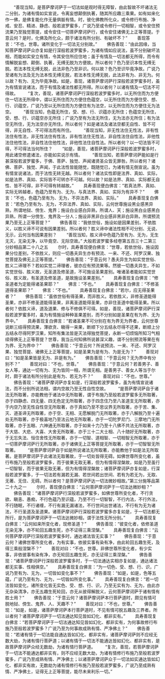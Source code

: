 <!-- { "loadSidebar": true } -->
　　“善现当知，是菩萨摩诃萨于一切法如是观时得无障智，由此智故不坏诸法无二分别，为诸有情如实宣说，令离妄想颠倒执著，随其所应趣三乘果。如有如来化作一佛，是佛复能化作无量俱胝有情。时，彼化佛教所化众，或令修行布施、净戒、安忍、精进、静虑、般若波罗蜜多，广说乃至或令修行一切相智，或令安住预流果乃至独觉菩提，或令安住一切菩萨摩诃萨行，或令安住诸佛无上正等菩提。于意云何？是时，化佛及所化众，颇于诸法有所分别、有破坏不？”
　　善现答言：“不也，世尊。诸所变化于一切法无分别故。”
　　佛告善现：“由此因缘，当知菩萨摩诃萨众亦复如是行深般若波罗蜜多，为诸有情如应说法，虽不分别破坏法相，而能如实安立有情，令其安住所应住地；虽于有情及一切法都无所得，而令有情解脱妄想、颠倒、执著，无缚无脱为方便故。所以者何？色乃至识本性无缚无脱。若法本性无缚无脱，此法非色乃至非识。何以故？色乃至识毕竟净故。广说乃至诸有为法及无为法本性无缚无脱，若法本性无缚无脱，此法非有为、非无为。何以故？有为、无为毕竟净故。如是，善现，诸菩萨摩诃萨行深般若波罗蜜多时，虽为有情宣说诸法，而于有情及诸法性都无所得。所以者何？以诸有情及一切法不可得故。
　　“复次，善现，诸菩萨摩诃萨行深般若波罗蜜多时，以无所住而为方便住一切法无所得中，谓以无所住而为方便住色蕴空，以无所住而为方便住受、想、行、识蕴空，广说乃至以无所住而为方便住有为法空，以无所住而为方便住无为法空。
　　“善现当知，色蕴无所住，受、想、行、识蕴亦无所住；色蕴空无所住，受、想、行、识蕴空亦无所住；广说乃至有为法无所住，无为法亦无所住；有为法空无所住，无为法空亦无所住。所以者何？如是诸法及诸法空都无自性、皆不可得，非无自性、不可得法而有所住。
　　“善现当知，非无性法住无性法，非有性法住有性法，非无性法住有性法，非有性法住无性法，非自性法住自性法，非他性法住他性法，非自性法住他性法，非他性法住自性法。所以者何？以一切法皆不可得，不可得法当何所住？
　　“如是，善现，诸菩萨摩诃萨行深般若波罗蜜多时，用此诸空修遣诸法，亦能如实说示有情。
　　“善现当知，若菩萨摩诃萨能如是行甚深般若波罗蜜多，于佛、菩萨、独觉、声闻诸贤圣众皆无罪咎。所以者何？诸佛、菩萨、独觉、声闻，于此法性皆能随觉，既随觉已，为诸有情无倒宣说。虽为有情宣说诸法，而于法性无转无越。所以者何？诸法实性即是法界、真如、实际，如是法界、真如、实际皆不可转亦不可越。何以故？如是法界、真如、实际都无自性、皆不可得，非不可得有转越故。”
　　具寿善现便白佛言：“若真法界、真如、实际无转越者，色蕴乃至有为、无为，与真法界、真如、实际为有异不？”
　　佛言：“不也，色蕴乃至有为、无为，不异法界、真如、实际。”
　　具寿善现复白佛言：“若色乃至有为、无为，不异法界、真如、实际，云何世尊施设黑业感黑异熟，所谓地狱、傍生、鬼界；施设白业感白异熟，所谓人、天；施设黑白业感黑白异熟，所谓一分傍生、鬼界及一分人；施设非黑非白业感非黑非白异熟，所谓预流果乃至无上正等菩提？”
　　佛告善现：“我依世俗，施设如是因果差别，不依胜义，以胜义谛不可说有因果差别。所以者何？胜义谛中诸法性相不可分别、无说、无示，云何当有因果差别？
　　“善现当知，胜义谛中色蕴乃至有为、无为，无生无灭，无染无净，以毕竟空、无际空故。”
大般若波罗蜜多经卷第五百三十二第三分妙相品第二十八之五
　　尔时，具寿善现便白佛言：“世尊，若依世俗，施设因果分位差别，不依胜义，则应一切愚夫异生亦有预流、一来、不还、阿罗汉果、独觉菩提及佛无上正等菩提。”
　　佛告善现：“于意云何？愚夫异生为如实觉世俗、胜义二谛理不？若如实觉二谛理者，彼亦应有预流果等。然彼一切愚夫异生，不如实觉世俗、胜义故，无圣道及修圣道，不可施设圣果差别。唯诸圣者能如实觉世俗、胜义故，有圣道及修圣道，是故施设圣果差别。”
　　具寿善现复白佛言：“修圣道者为定能得诸圣果耶？”
　　佛言：“不也。”
　　具寿善现复白佛言：“不修圣道得圣果耶？”
　　佛言：“不也。”
　　具寿善现复白佛言：“若尔，应无得圣果者？”
　　佛告善现：“虽依世俗有得圣果，而非胜义。若依胜义，非修圣道能得圣果，亦非不修圣道能得圣果，非离圣道能得圣果，亦非住圣道中能得圣果。所以者何？依胜义谛，道及道果、修与不修俱不可得。如是，善现，诸菩萨摩诃萨行深般若波罗蜜多时，虽为有情施设种种圣果差别，而不分别如是圣果在有为界、无为界中。”
　　具寿善现复白佛言：“若诸圣果不可分别在有为界无为界者，云何世尊说断三结得预流果，薄欲贪、瞋得一来果，断顺下分五结永尽得不还果，断顺上分五结永尽得阿罗汉果，知所有集法皆是灭法得独觉菩提，永断一切烦恼所知习气相续得佛无上正等菩提？世尊，我当云何知佛所说甚深义趣，谓不分别预流等果在有为界、无为界中？”
　　佛告善现：“于意云何？所说预流、一来、不还、阿罗汉果、独觉菩提、诸佛无上正等菩提，如是圣果为是有为、为是无为？”
　　善现对曰：“如是圣果皆是无为、非是有为。”
　　佛告善现：“于意云何？无为界中有分别不？”
　　善现对曰：“不也，世尊。”
　　佛告善现：“于意云何？若善男子、善女人等，通达一切有为、无为皆同一相，所谓无相。是善男子、善女人等当于尔时，颇于诸法有所分别此是有为、若无为不？”
　　善现对曰：“不也，世尊。”
　　佛告善现：“诸菩萨摩诃萨亦复如是，行深般若波罗蜜多，虽为有情宣说诸法，而不分别所说法相，谓内空故乃至无性自性空故。
　　“是菩萨摩诃萨自于诸法无所取著，亦能教他于诸法中无所取著，谓于布施乃至般若波罗蜜多无所取著，亦于四静虑、四无量、四无色定无所取著，亦于四念住乃至八圣道支无所取著，亦于内空乃至无性自性空无所取著，亦于真如乃至不思议界无所取著，亦于苦、集、灭、道圣谛无所取著，亦于空、无相、无愿解脱门无所取著，亦于八解脱乃至十遍处无所取著，亦于极喜地乃至法云地无所取著，亦于一切陀罗尼门、三摩地门无所取著，亦于五眼、六神通无所取著，亦于如来十力乃至十八佛不共法无所取著，亦于大慈、大悲、大喜、大舍无所取著，亦于三十二大士相、八十随好无所取著，亦于无忘失法、恒住舍性无所取著，亦于一切智、道相智、一切相智无所取著，亦于一切菩萨摩诃萨行无所取著，亦于诸佛无上正等菩提无所取著，亦于一切智智无所取著。
　　“是菩萨摩诃萨自于如是所说诸法无所取著，亦能教他于如是法无所取著。是菩萨摩诃萨于此诸法无取著故，于一切处皆得无碍。如佛世尊所变化者，虽行布施乃至般若波罗蜜多，而于彼果无取无著，但为有情得涅槃故，如是乃至虽行一切智智，而于彼果无取无著，但为有情得涅槃故；诸菩萨摩诃萨亦复如是，行深般若波罗蜜多，于一切法若有漏若无漏、若世间若出世间、若有为若无为，无取、无著、无住、无碍。所以者何？是菩萨摩诃萨达一切法微妙相故。”第三分施等品第二十九之一
　　尔时，善现便白佛言：“云何菩萨摩诃萨于一切法达微妙相？”
　　佛告善现：“诸菩萨摩诃萨行深般若波罗蜜多，如佛世尊所变化者，不行贪欲、瞋恚、愚痴，不行色蕴乃至识蕴，乃至不行一切智智，不行内法，不行外法，不行随眠，不行诸缠，不行有漏无漏诸法，不行世间出世诸法，不行有为无为诸法，不行圣道及圣道果。诸菩萨摩诃萨行深般若波罗蜜多亦复如是，于一切法都无所行，是为菩萨摩诃萨于一切法达微妙相，谓于法性无所分别。”
　　具寿善现复白佛言：“云何如来所变化者，现修圣道？”
　　佛告善现：“彼变化者，依修圣道无染无净，亦不轮回五趣生死，亦不证得三乘涅槃。”
　　具寿善现复白佛言：“云何菩萨摩诃萨行深般若波罗蜜多时，通达诸法皆无实事？”
　　佛告善现：“于意云何？诸佛世尊所变化者，为有实事，依彼实事有染有净，由此轮回五趣生死，及得三乘般涅槃不？”
　　善现对曰：“不也，世尊。非佛世尊所变化者，有少实事，非依彼事有染有净，亦无轮回五趣生死，亦无证得三乘涅槃。”
　　佛告善现：“诸菩萨摩诃萨行深般若波罗蜜多时，于一切法通达实相亦复如是，通达诸法都无实事、性相俱空。”
　　具寿善现复白佛言：“为一切色、受、想、行、识，广说乃至有为、无为，一切皆如变化事不？”
　　佛告善现：“如是，如是，色等五蕴，广说乃至有为、无为，一切皆如所变化事。”
　　具寿善现复白佛言：“若一切法皆如变化，诸所变化皆无实色、受、想、行、识，乃至无实有为、无为，由此亦无杂染清净，亦无五趣生死轮回，亦无从彼得解脱义，云何菩萨摩诃萨于诸有情有胜士用？”
　　佛告善现：“于意云何？诸菩萨摩诃萨本行菩萨道时，颇见有情可脱地狱、傍生、鬼界、人、天趣不？”
　　善现对曰：“不也，世尊。”
　　佛告善现：“如是，如是，诸菩萨摩诃萨本行菩萨道时，不见有情可脱五趣及三界者。所以者何？诸菩萨摩诃萨于一切法通达知见皆如幻化、都非实有。”
　　具寿善现复白佛言：“若菩萨摩诃萨于一切法通达知见皆如幻化、都非实有，为何事故修行布施乃至般若波罗蜜多？广说乃至为何事故成熟有情、严净佛土？”
　　佛告善现：“若诸有情于一切法能自通达皆如幻化、都非实有，诸菩萨摩诃萨则不应经无数大劫，为诸有情行菩萨道；以诸有情于一切法不能通达皆如幻化、都非实有，是故菩萨摩诃萨众经无数劫，为诸有情行菩萨道。
　　“复次，善现，若菩萨摩诃萨于一切法不能通达都非实有，则不应经无数大劫，为诸有情修行布施乃至般若波罗蜜多，广说乃至成熟有情、严净佛土；以诸菩萨摩诃萨众于一切法如实通达皆如幻化、都非实有故，无数劫为诸有情修行布施乃至般若波罗蜜多，广说乃至成熟有情、严净佛土，证得无上正等菩提，能尽未来利乐一切。”
